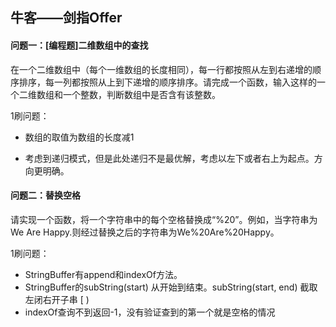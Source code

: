 ## 牛客——剑指Offer

#### 问题一：[编程题]二维数组中的查找

在一个二维数组中（每个一维数组的长度相同），每一行都按照从左到右递增的顺序排序，每一列都按照从上到下递增的顺序排序。请完成一个函数，输入这样的一个二维数组和一个整数，判断数组中是否含有该整数。

1刷问题：

* 数组的取值为数组的长度减1

* 考虑到递归模式，但是此处递归不是最优解，考虑以左下或者右上为起点。方向更明确。

  

#### 问题二：替换空格

请实现一个函数，将一个字符串中的每个空格替换成“%20”。例如，当字符串为We Are Happy.则经过替换之后的字符串为We%20Are%20Happy。

1刷问题：

* StringBuffer有append和indexOf方法。
* StringBuffer的subString(start) 从开始到结束。subString(start, end) 截取左闭右开子串 [ )
* indexOf查询不到返回-1，没有验证查到的第一个就是空格的情况
